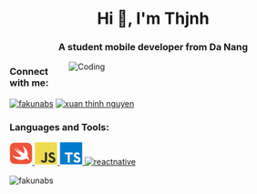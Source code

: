 <h1 align="center">Hi 👋, I'm Thjnh</h1>
<h3 align="center">A student mobile developer from Da Nang</h3>
<img
  align="right"
  alt="Coding"
  width="400"
  src="https://c4.wallpaperflare.com/wallpaper/749/308/1001/anime-code-wallpaper-thumb.jpg"
/>

<h3 align="left">Connect with me:</h3>
<p align="left">
  <a href="https://fb.com/fakunabs" target="blank"
    ><img
      align="center"
      src="https://raw.githubusercontent.com/rahuldkjain/github-profile-readme-generator/master/src/images/icons/Social/facebook.svg"
      alt="fakunabs"
      height="30"
      width="40"
  /></a>
  <a href="https://linkedin.com/in/nguyenxuanthinh" target="blank"
    ><img
      align="center"
      src="https://raw.githubusercontent.com/rahuldkjain/github-profile-readme-generator/master/src/images/icons/Social/linked-in-alt.svg"
      alt="xuan thinh nguyen"
      height="30"
      width="40"
  /></a>
</p>

<h3 align="left">Languages and Tools:</h3>
<p align="left">
  <a href="https://developer.apple.com/swift/" target="_blank" rel="noreferrer">
    <img
      src="https://raw.githubusercontent.com/devicons/devicon/master/icons/swift/swift-original.svg"
      alt="swift"
      width="40"
      height="40"
    />
  </a>
  <a
    href="https://developer.mozilla.org/en-US/docs/Web/JavaScript"
    target="_blank"
    rel="noreferrer"
  >
    <img
      src="https://raw.githubusercontent.com/devicons/devicon/master/icons/javascript/javascript-original.svg"
      alt="javascript"
      width="40"
      height="40"
    />
  </a>
  <a href="https://www.typescriptlang.org/" target="_blank" rel="noreferrer">
    <img
      src="https://raw.githubusercontent.com/devicons/devicon/master/icons/typescript/typescript-original.svg"
      alt="typescript"
      width="40"
      height="40"
    />
  </a>
  <a href="https://reactnative.dev/" target="_blank" rel="noreferrer">
    <img
      src="https://reactnative.dev/img/header_logo.svg"
      alt="reactnative"
      width="40"
      height="40"
    />
  </a>
</p>

<p>
  <img
    align="center"
    src="https://github-readme-stats.vercel.app/api/top-langs?username=fakunabs&show_icons=true&locale=en&layout=compact"
    alt="fakunabs"
  />
</p>

